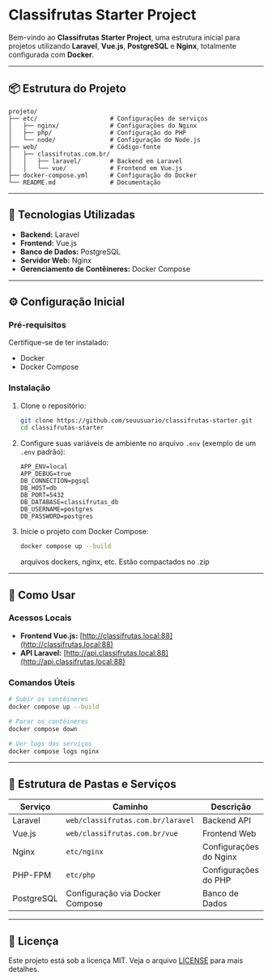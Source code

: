 # Classifrutas Starter Project

Bem-vindo ao **Classifrutas Starter Project**, uma estrutura inicial para projetos utilizando **Laravel**, **Vue.js**, **PostgreSQL** e **Nginx**, totalmente configurada com **Docker**.

---

## 📦 Estrutura do Projeto

```plaintext
projeto/
├── etc/                    # Configurações de serviços
│   ├── nginx/              # Configurações do Nginx
│   ├── php/                # Configuração do PHP
│   └── node/               # Configuração do Node.js
├── web/                    # Código-fonte
│   ├── classifrutas.com.br/
│   │   ├── laravel/        # Backend em Laravel
│   │   └── vue/            # Frontend em Vue.js
├── docker-compose.yml      # Configuração do Docker
└── README.md               # Documentação
```

---

## 🚀 Tecnologias Utilizadas

- **Backend:** Laravel
- **Frontend:** Vue.js
- **Banco de Dados:** PostgreSQL
- **Servidor Web:** Nginx
- **Gerenciamento de Contêineres:** Docker Compose

---

## ⚙️ Configuração Inicial

### **Pré-requisitos**
Certifique-se de ter instalado:
- Docker
- Docker Compose

### **Instalação**

1. Clone o repositório:
   ```bash
   git clone https://github.com/seuusuario/classifrutas-starter.git
   cd classifrutas-starter
   ```

2. Configure suas variáveis de ambiente no arquivo `.env` (exemplo de um `.env` padrão):
   ```dotenv
   APP_ENV=local
   APP_DEBUG=true
   DB_CONNECTION=pgsql
   DB_HOST=db
   DB_PORT=5432
   DB_DATABASE=classifrutas_db
   DB_USERNAME=postgres
   DB_PASSWORD=postgres
   ```

3. Inicie o projeto com Docker Compose:
   ```bash
   docker compose up --build
   ```
   arquivos dockers, nginx, etc. Estão compactados no .zip

---

## 🔧 Como Usar

### Acessos Locais
- **Frontend Vue.js:** [http://classifrutas.local:88](http://classifrutas.local:88)
- **API Laravel:** [http://api.classifrutas.local:88](http://api.classifrutas.local:88)

### Comandos Úteis

```bash
# Subir os contêineres
docker compose up --build

# Parar os contêineres
docker compose down

# Ver logs dos serviços
docker compose logs nginx
```

---

## 📂 Estrutura de Pastas e Serviços

| Serviço   | Caminho                            | Descrição               |
|-----------|------------------------------------|-------------------------|
| Laravel   | `web/classifrutas.com.br/laravel` | Backend API             |
| Vue.js    | `web/classifrutas.com.br/vue`     | Frontend Web            |
| Nginx     | `etc/nginx`                       | Configurações do Nginx  |
| PHP-FPM   | `etc/php`                         | Configurações do PHP    |
| PostgreSQL| Configuração via Docker Compose   | Banco de Dados          |

---

## 📝 Licença

Este projeto está sob a licença MIT. Veja o arquivo [LICENSE](LICENSE) para mais detalhes.
